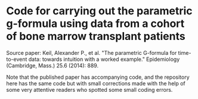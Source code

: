 # Code for carrying out the parametric g-formula using data from a cohort of bone marrow transplant patients


Source paper:
Keil, Alexander P., et al. "The parametric G-formula for time-to-event data: towards intuition with a worked example." Epidemiology (Cambridge, Mass.) 25.6 (2014): 889.

Note that the published paper has accompanying code, and the repository here has the same code but with small corrections made with the help of some very attentive readers who spotted some small coding errors.